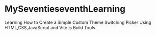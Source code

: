# MySeventieseventhLearning
Learning How to Create a Simple Custom Theme Switching Picker Using HTML,CSS,JavaScript and Vite.js Build Tools
